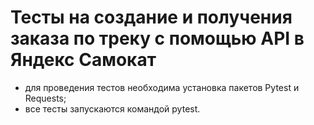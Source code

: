 # Тесты на создание и получения заказа по треку с помощью API в Яндекс Самокат
- для проведения тестов необходима установка пакетов Pytest и Requests;
- все тесты запускаются командой pytest.